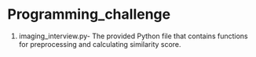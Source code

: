 # Programming_challenge
1) imaging_interview.py- The provided Python file that contains functions for preprocessing and calculating similarity score.
